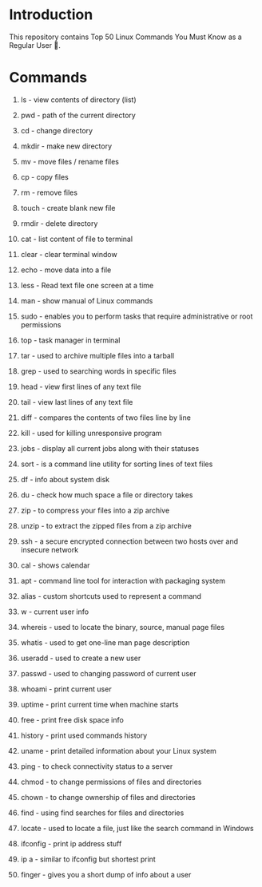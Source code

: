 
# Introduction

This repository contains Top 50 Linux Commands You Must Know as a Regular User 🐧.
# Commands
1. ls - view contents of directory (list)

2. pwd - path of the current directory

3. cd -  change directory

4. mkdir - make new directory 

5. mv - move files / rename files

6. cp - copy files 

7. rm - remove files

8. touch - create blank new file

9. rmdir - delete directory

10. cat - list content of file to terminal

11. clear - clear terminal window

12. echo - move data into a file

13. less - Read text file one screen at a time

14. man - show manual of Linux commands 

15. sudo - enables you to perform tasks that require administrative or root permissions

16. top - task manager in terminal

17. tar - used to archive multiple files into a tarball

18. grep - used to searching words in specific files

19. head - view first lines of any text file

20. tail - view last lines of any text file

21. diff - compares the contents of two files line by line

22. kill - used for killing unresponsive program

23. jobs - display all current jobs along with their statuses

24. sort - is a command line utility for sorting lines of text files 

25. df - info about system disk

26. du - check how much space a file or directory takes

27. zip - to compress your files into a zip archive 

28. unzip - to extract the zipped files from a zip archive

29. ssh - a secure encrypted connection between two hosts over and insecure network

30. cal - shows calendar

31. apt - command line tool for interaction with packaging system

32. alias - custom shortcuts used to represent a command 

33. w - current user info

34. whereis - used to locate the binary, source, manual page files

35. whatis - used to get one-line man page description

36. useradd - used to create a new user 

37. passwd - used to changing password of current user

38. whoami - print current user 

39. uptime - print current time when machine starts 

40. free - print free disk space info

41. history - print used commands history

42. uname - print detailed information about your Linux system

43. ping - to check connectivity status to a server

44. chmod - to change permissions of files and directories 

45. chown - to change ownership of files and directories

46. find - using find searches for files and directories

47. locate - used to locate a file, just like the search command in Windows 

48. ifconfig - print ip address stuff

49. ip a - similar to ifconfig but shortest print

50. finger - gives you a short dump of info about a user
